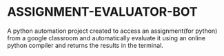 # ASSIGNMENT-EVALUATOR-BOT

A python automation project created to access an assignment(for python) from a google classroom and automatically evaluate it using an online python compiler and returns the results in the terminal.
